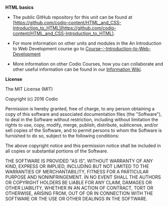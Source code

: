 **HTML basics**

- The public GitHub repository for this unit can be found at [https://github.com/codio-content/HTML_and_CSS-Introduction_to_HTML](https://github.com/codio-content/HTML_and_CSS-Introduction_to_HTML).

- For more information on other units and modules in the An Introduction to Web Development course go to [Course-:-Introduction-to-Web-Development](https://github.com/codio-content/Information/wiki/Course-:-Introduction-to-Web-Development)

- More information on other Codio Courses, how you can collaborate and other useful information can be found in our [Information Wiki](https://github.com/codio-content/Information/wiki).



**License**

The MIT License (MIT)

Copyright (c) 2016 Codio

Permission is hereby granted, free of charge, to any person obtaining a copy of this software and associated documentation files (the "Software"), to deal in the Software without restriction, including without limitation the rights to use, copy, modify, merge, publish, distribute, sublicense, and/or sell copies of the Software, and to permit persons to whom the Software is furnished to do so, subject to the following conditions:

The above copyright notice and this permission notice shall be included in all copies or substantial portions of the Software.

THE SOFTWARE IS PROVIDED "AS IS", WITHOUT WARRANTY OF ANY KIND, EXPRESS OR IMPLIED, INCLUDING BUT NOT LIMITED TO THE WARRANTIES OF MERCHANTABILITY, FITNESS FOR A PARTICULAR PURPOSE AND NONINFRINGEMENT. IN NO EVENT SHALL THE AUTHORS OR COPYRIGHT HOLDERS BE LIABLE FOR ANY CLAIM, DAMAGES OR OTHER LIABILITY, WHETHER IN AN ACTION OF CONTRACT, TORT OR OTHERWISE, ARISING FROM, OUT OF OR IN CONNECTION WITH THE SOFTWARE OR THE USE OR OTHER DEALINGS IN THE SOFTWARE.

